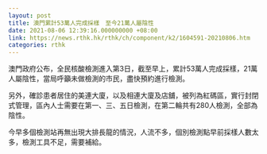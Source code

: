 ```yaml
---
layout: post
title: 澳門累計53萬人完成採樣　至今21萬人屬陰性
date: 2021-08-06 12:39:16.000000000 +08:00
link: https://news.rthk.hk/rthk/ch/component/k2/1604591-20210806.htm
categories: rthk
---
```


澳門政府公布，全民核酸檢測進入第3日，截至早上，累計53萬人完成採樣，21萬人屬陰性，當局呼籲未做檢測的市民，盡快預約進行檢測。

另外，確診患者居住的美連大廈，以及相連大廈及店舖，被列為紅碼區，實行封閉式管理，區內人士需要在第一、三、五日檢測，在第二輪共有280人檢測，全部為陰性。

今早多個檢測站再無出現大排長龍的情況，人流不多，個別檢測點早前採樣人數太多，檢測工具不足，需要補給。
 

